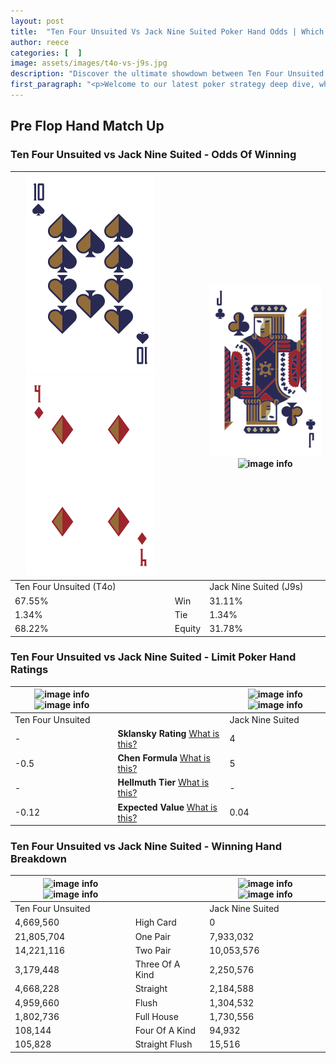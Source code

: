 ```yaml
---
layout: post
title:  "Ten Four Unsuited Vs Jack Nine Suited Poker Hand Odds | Which Is The Better Hand In Poker? A Complete Guide"
author: reece
categories: [  ]
image: assets/images/t4o-vs-j9s.jpg
description: "Discover the ultimate showdown between Ten Four Unsuited and Jack Nine Suited in poker! Uncover the odds, strategies, and scenarios where one hand triumphs over the other. Get ready to up your poker game with this thrilling analysis."
first_paragraph: "<p>Welcome to our latest poker strategy deep dive, where we're pitting two distinct hands against each other in a high-stakes showdown: Ten Four Unsuited vs Jack Nine Suited.</p><p>In the dynamic world of poker, every decision counts, and knowing which hand holds the upper hand is key to your success at the table.</p><p>In this article, we'll dissect these two hands, explore the scenarios where one dominates the other, and equip you with the knowledge to make strategic choices that can tip the odds in your favor.</p><p>Get ready to unravel the intriguing dynamics of these poker hands and elevate your game to new heights.</p>"
---
```




[comment]: # (sp0)

## Pre Flop Hand Match Up

<div class="table hand-ratings" markdown="1"> 



### Ten Four Unsuited vs Jack Nine Suited - Odds Of Winning


    
| ![image info](assets/images/hand1/t.png) ![image info](assets/images/hand1/4o.png) |  | ![image info](assets/images/hand2/j.png) ![image info](assets/images/hand2/9s.png) |
| -------- | -------- | -------- |
| Ten Four Unsuited (T4o) |  | Jack Nine Suited (J9s) |
| 67.55% | Win | 31.11% |
| 1.34% | Tie | 1.34% |
| 68.22% | Equity | 31.78% |




[comment]: # (sp1)



### Ten Four Unsuited vs Jack Nine Suited - Limit Poker Hand Ratings


    
| ![image info](https://www.riverpairs.com/assets/images/hand1/t.png) ![image info](https://www.riverpairs.com/assets/images/hand1/4o.png) |  | ![image info](https://www.riverpairs.com/assets/images/hand2/j.png) ![image info](https://www.riverpairs.com/assets/images/hand2/9s.png) |
| -------- | -------- | -------- |
| Ten Four Unsuited |  | Jack Nine Suited |
| - | **Sklansky Rating** [What is this?](/sklansky-rating-explained) | 4 |
| -0.5 | **Chen Formula** [What is this?](/chen-formula-explained) | 5 |
| - | **Hellmuth Tier** [What is this?](/Hellmuth-tier-explained) | - |
| -0.12 | **Expected Value** [What is this?](/expected-value-explained) | 0.04 |




[comment]: # (sp2)



### Ten Four Unsuited vs Jack Nine Suited - Winning Hand Breakdown


    
| ![image info](https://www.riverpairs.com/assets/images/hand1/t.png) ![image info](https://www.riverpairs.com/assets/images/hand1/4o.png) |  | ![image info](https://www.riverpairs.com/assets/images/hand2/j.png) ![image info](https://www.riverpairs.com/assets/images/hand2/9s.png) |
| -------- | -------- | -------- |
| Ten Four Unsuited |  | Jack Nine Suited |
| 4,669,560 | High Card | 0 |
| 21,805,704 | One Pair | 7,933,032 |
| 14,221,116 | Two Pair | 10,053,576 |
| 3,179,448 | Three Of A Kind | 2,250,576 |
| 4,668,228 | Straight | 2,184,588 |
| 4,959,660 | Flush | 1,304,532 |
| 1,802,736 | Full House | 1,730,556 |
| 108,144 | Four Of A Kind | 94,932 |
| 105,828 | Straight Flush | 15,516 |




[comment]: # (sp3)



</div>

[comment]: # (sp4)



[comment]: # (sp5)

